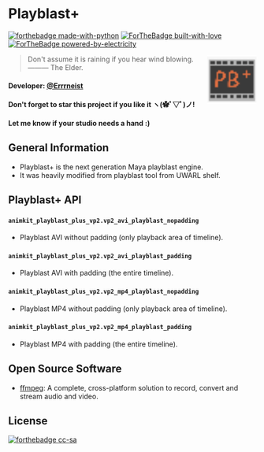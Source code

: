 # Playblast+
[![forthebadge made-with-python](http://ForTheBadge.com/images/badges/made-with-python.svg)](https://www.python.org/)
[![ForTheBadge built-with-love](http://ForTheBadge.com/images/badges/built-with-love.svg)](https://GitHub.com/Naereen/)
[![ForTheBadge powered-by-electricity](http://ForTheBadge.com/images/badges/powered-by-electricity.svg)](http://ForTheBadge.com)


<img align="right" src="https://github.com/Errrneist/AnimKit/blob/master/animkit/icons/animkit_playblast_plus.png" alt="iter++" width="100">


> Don't assume it is raining if you hear wind blowing. ——— The Elder.    
#### Developer: [@Errrneist](https://github.com/Errrneist/)
#### Don't forget to star this project if you like it ヽ(✿ﾟ▽ﾟ)ノ! 
#### Let me know if your studio needs a hand :)

## General Information
* Playblast+ is the next generation Maya playblast engine.
* It was heavily modified from playblast tool from UWARL shelf.

## Playblast+ API
#### `animkit_playblast_plus_vp2.vp2_avi_playblast_nopadding`
* Playblast AVI without padding (only playback area of timeline).
#### `animkit_playblast_plus_vp2.vp2_avi_playblast_padding`
* Playblast AVI with padding (the entire timeline).
#### `animkit_playblast_plus_vp2.vp2_mp4_playblast_nopadding`
* Playblast MP4 without padding (only playback area of timeline).
#### `animkit_playblast_plus_vp2.vp2_mp4_playblast_padding`
* Playblast MP4 with padding (the entire timeline).

## Open Source Software
* [ffmpeg](https://ffmpeg.org/): A complete, cross-platform solution to record, convert and stream audio and video.


## License
[![forthebadge cc-sa](http://ForTheBadge.com/images/badges/cc-sa.svg)](https://creativecommons.org/licenses/by-sa/4.0)

